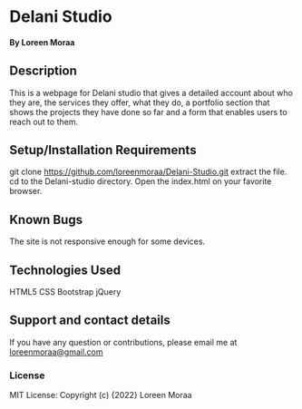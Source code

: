 # Delani Studio
#### By Loreen Moraa
## Description
This is a webpage for Delani studio that gives a detailed account about who they are, the services they offer, what they do, a portfolio section that shows the projects they have done so far and a form that enables users to reach out to them. 
## Setup/Installation Requirements
git clone https://github.com/loreenmoraa/Delani-Studio.git
extract the file.
cd to the Delani-studio directory.
Open the index.html on your favorite browser.
## Known Bugs
The site is not responsive enough for some devices.
## Technologies Used
HTML5
CSS
Bootstrap
jQuery
## Support and contact details
If you have any question or contributions, please email me at loreenmoraa@gmail.com
### License
MIT License:
Copyright (c) {2022} Loreen Moraa
